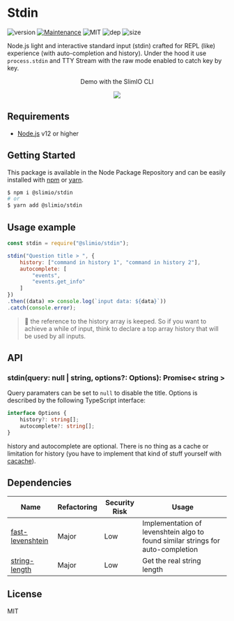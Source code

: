 # Stdin
![version](https://img.shields.io/badge/dynamic/json.svg?url=https://raw.githubusercontent.com/SlimIO/stdin/master/package.json&query=$.version&label=Version)
[![Maintenance](https://img.shields.io/badge/Maintained%3F-yes-green.svg)](https://github.com/SlimIO/stdin/commit-activity)
![MIT](https://img.shields.io/github/license/mashape/apistatus.svg)
![dep](https://img.shields.io/david/SlimIO/stdin)
![size](https://img.shields.io/github/languages/code-size/SlimIO/stdin)

Node.js light and interactive standard input (stdin) crafted for REPL (like) experience (with auto-completion and history). Under the hood it use `process.stdin` and TTY Stream with the raw mode enabled to catch key by key.

<p align="center">Demo with the SlimIO CLI<p>
<p align="center">
<img src="https://i.imgur.com/t18LDhm.gif">
</p>

## Requirements
- [Node.js](https://nodejs.org/en/) v12 or higher

## Getting Started

This package is available in the Node Package Repository and can be easily installed with [npm](https://docs.npmjs.com/getting-started/what-is-npm) or [yarn](https://yarnpkg.com).

```bash
$ npm i @slimio/stdin
# or
$ yarn add @slimio/stdin
```

## Usage example
```js
const stdin = require("@slimio/stdin");

stdin("Question title > ", {
    history: ["command in history 1", "command in history 2"],
    autocomplete: [
        "events",
        "events.get_info"
    ]
})
.then((data) => console.log(`input data: ${data}`))
.catch(console.error);
```

> 👀 the reference to the history array is keeped. So if you want to achieve a while of input, think to declare a top array history that will be used by all inputs.

## API

### stdin(query: null | string, options?: Options): Promise< string >
Query paramaters can be set to `null` to disable the title. Options is described by the following TypeScript interface:

```ts
interface Options {
    history?: string[];
    autocomplete?: string[];
}
```

history and autocomplete are optional. There is no thing as a cache or limitation for history (you have to implement that kind of stuff yourself with [cacache](https://www.npmjs.com/package/cacache)).

## Dependencies

|Name|Refactoring|Security Risk|Usage|
|---|---|---|---|
|[fast-levenshtein](https://github.com/hiddentao/fast-levenshtein#readme)|Major|Low|Implementation of levenshtein algo to found similar strings for auto-completion|
|[string-length](https://github.com/sindresorhus/string-length#readme)|Major|Low|Get the real string length|

## License
MIT
